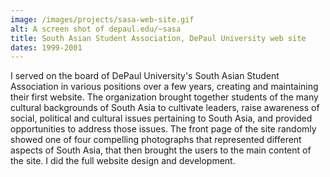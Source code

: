 ```yaml
---
image: /images/projects/sasa-web-site.gif
alt: A screen shot of depaul.edu/~sasa
title: South Asian Student Association, DePaul University web site
dates: 1999-2001
---
```

I served on the board of DePaul University's South Asian Student Association in various positions over a few years, creating and maintaining their first website. The organization brought together students of the many cultural backgrounds of South Asia to cultivate leaders, raise awareness of social, political and cultural issues pertaining to South Asia, and provided opportunities to address those issues. The front page of the site randomly showed one of four compelling photographs that represented different aspects of South Asia, that then brought the users to the main content of the site. I did the full website design and development.
